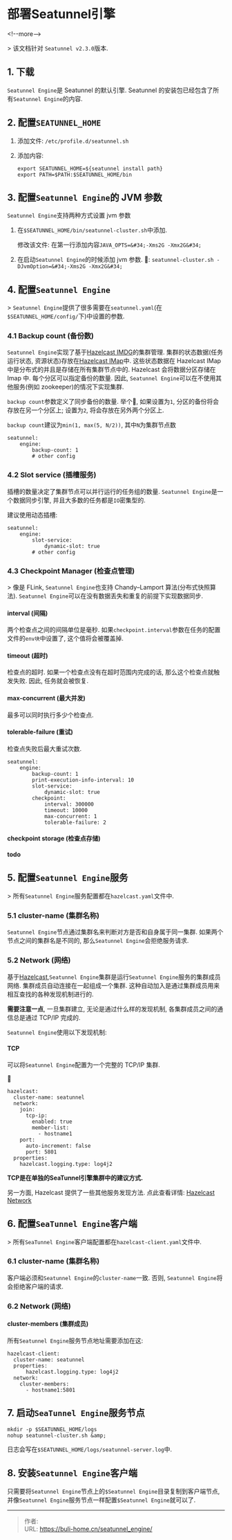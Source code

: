 # 部署Seatunnel引擎


&lt;!--more--&gt;



&gt;  该文档针对 `Seatunnel v2.3.0`版本. 



## 1. 下载

`Seatunnel Engine`是 Seatunnel 的默认引擎. Seatunnel 的安装包已经包含了所有`Seatunnel Engine`的内容. 



## 2. 配置`SEATUNNEL_HOME`

1. 添加文件: `/etc/profile.d/seatunnel.sh`

2. 添加内容: 

    ```shell
    export SEATUNNEL_HOME=${seatunnel install path}
    export PATH=$PATH:$SEATUNNEL_HOME/bin
    ```



## 3. 配置`Seatunnel Engine`的 JVM 参数

`Seatunnel Engine`支持两种方式设置 jvm 参数

1. 在`$SEATUNNEL_HOME/bin/seatunnel-cluster.sh`中添加.

    修改该文件: 在第一行添加内容`JAVA_OPTS=&#34;-Xms2G -Xmx2G&#34;`

2. 在启动`Seatunnel Engine`的时候添加 jvm 参数. 🌰: `seatunnel-cluster.sh -DJvmOption=&#34;-Xms2G -Xmx2G&#34;`

    

## 4. 配置`Seatunnel Engine`

&gt;  `Seatunnel Engine`提供了很多需要在`seatunnel.yaml`(在`$SEATUNNEL_HOME/config/`下)中设置的参数. 



### 4.1 Backup count (备份数)

`Seatunnel Engine`实现了基于[Hazelcast IMDG](https://docs.hazelcast.com/imdg/4.1/)的集群管理. 集群的状态数据(任务运行状态, 资源状态)存放在[Hazelcast IMap](https://docs.hazelcast.com/imdg/4.1/data-structures/map)中. 这些状态数据在 Hazelcast IMap 中是分布式的并且是存储在所有集群节点中的. Hazelcast 会将数据分区存储在 Imap 中. 每个分区可以指定备份的数量. 因此, `Seatunnel Engine`可以在不使用其他服务(例如 zookeeper)的情况下实现集群.



`backup count`参数定义了同步备份的数量. 举个🌰, 如果设置为`1`, 分区的备份将会存放在另一个分区上; 设置为`2`, 将会存放在另外两个分区上. 



`backup count`建议为`min(1, max(5, N/2))`, 其中`N`为集群节点数



```shell
seatunnel:
	engine:
		backup-count: 1
		# other config
```



### 4.2 Slot service (插槽服务)

插槽的数量决定了集群节点可以并行运行的任务组的数量. `Seatunnel Engine`是一个数据同步引擎, 并且大多数的任务都是`IO`密集型的. 



建议使用动态插槽:

```shell
seatunnel:
	engine:
		slot-service:
			dynamic-slot: true
		# other config
```



### 4.3 Checkpoint Manager (检查点管理)

&gt;  像是 FLink, `Seatunnel Engine`也支持 Chandy–Lamport 算法(分布式快照算法). `Seatunnel Engine`可以在没有数据丢失和重复的前提下实现数据同步. 

#### interval (间隔)

两个检查点之间的间隔单位是毫秒. 如果`checkpoint.interval`参数在任务的配置文件的`env块`中设置了, 这个值将会被覆盖掉. 

#### timeout (超时)

检查点的超时. 如果一个检查点没有在超时范围内完成的话, 那么这个检查点就触发失败. 因此, 任务就会被恢复. 

#### max-concurrent (最大并发)

最多可以同时执行多少个检查点. 

#### tolerable-failure (重试)

检查点失败后最大重试次数. 

```shell
seatunnel:
	engine:
		backup-count: 1
		print-execution-info-interval: 10
		slot-service:
			dynamic-slot: true
		checkpoint:
			interval: 300000
			timeout: 10000
			max-concurrent: 1
			tolerable-failure: 2
```

#### checkpoint storage (检查点存储)

**todo**



## 5. 配置`Seatunnel Engine`服务

&gt;  所有`Seatunnel Engine`服务配置都在`hazelcast.yaml`文件中. 



### 5.1 cluster-name (集群名称)

`Seatunnel Engine`节点通过集群名来判断对方是否和自身属于同一集群. 如果两个节点之间的集群名是不同的, 那么`Seatunnel Engine`会拒绝服务请求. 



### 5.2 Network (网络)

基于[Hazelcast](https://docs.hazelcast.com/imdg/4.1/clusters/discovery-mechanisms),`Seatunnel Engine`集群是运行`Seatunnel Engine`服务的集群成员网络. 集群成员自动连接在一起组成一个集群. 这种自动加入是通过集群成员用来相互查找的各种发现机制进行的. 



**需要注意一点**, 一旦集群建立, 无论是通过什么样的发现机制, 各集群成员之间的通信总是通过 TCP/IP 完成的. 



`Seatunnel Engine`使用以下发现机制:



#### TCP

可以将`Seatunnel Engine`配置为一个完整的 TCP/IP 集群. 



🌰

```shell
hazelcast:
  cluster-name: seatunnel
  network:
    join:
      tcp-ip:
        enabled: true
        member-list:
          - hostname1
    port:
      auto-increment: false
      port: 5801
  properties:
    hazelcast.logging.type: log4j2
```



**TCP是在单独的SeaTunnel引擎集群中的建议方式.**



另一方面, Hazelcast 提供了一些其他服务发现方法. 点此查看详情: [Hazelcast Network](https://docs.hazelcast.com/imdg/4.1/clusters/setting-up-clusters)



## 6. 配置`SeaTunnel Engine`客户端

&gt;  所有`SeaTunnel Engine`客户端配置都在`hazelcast-client.yaml`文件中. 



### 6.1 cluster-name (集群名称)

客户端必须和`Seatunnel Engine`的`cluster-name`一致. 否则, `Seatunnel Engine`将会拒绝客户端的请求. 



### 6.2 Network (网络)

#### cluster-members (集群成员)

所有`Seatunnel Engine`服务节点地址需要添加在这: 

```shell
hazelcast-client:
  cluster-name: seatunnel
  properties:
      hazelcast.logging.type: log4j2
  network:
    cluster-members:
      - hostname1:5801
```



## 7. 启动`SeaTunnel Engine`服务节点

```shell
mkdir -p $SEATUNNEL_HOME/logs
nohup seatunnel-cluster.sh &amp;
```

日志会写在`$SEATUNNEL_HOME/logs/seatunnel-server.log`中. 



## 8. 安装`Seatunnel Engine`客户端

只需要将`Seatunnel Engine`节点上的`$Seatunnel Engine`目录复制到客户端节点, 并像`Seatunnel Engine`服务节点一样配置`$Seatunnel Engine`就可以了. 
 

---

> 作者:   
> URL: https://buli-home.cn/seatunnel_engine/  

